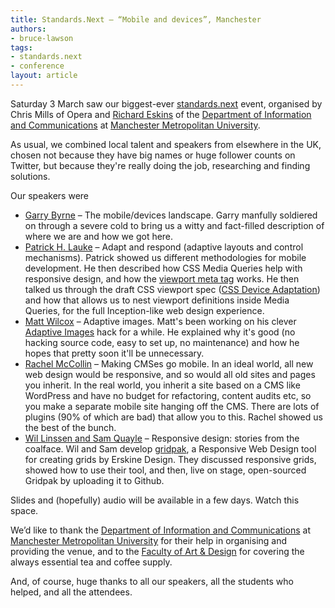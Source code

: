 ```yaml
---
title: Standards.Next — “Mobile and devices”, Manchester
authors:
- bruce-lawson
tags:
- standards.next
- conference
layout: article
---
```

<p>Saturday 3 March saw our biggest-ever <a href="http://www.standards-next.org">standards.next</a> event, organised by Chris Mills of Opera and <a href="http://twitter.com/eskins" target="_blank">Richard Eskins</a> of the <a href="http://www2.hlss.mmu.ac.uk/information-communications/" target="_blank">Department of Information and Communications</a> at  <a href="http://www.mmu.ac.uk/" target="_blank">Manchester Metropolitan University</a>.</p>

<p>As usual, we combined local talent and speakers from elsewhere in the UK, chosen not because they have big names or huge follower counts on Twitter, but because they&#39;re really doing the job, researching and finding solutions.</p>

<p>Our speakers were</p>


<ul>
<li><a href="http://www.simplemindedgeek.com/">Garry Byrne</a> – The mobile/devices landscape. Garry manfully soldiered on through a severe cold to bring us a witty and fact-filled description of where we are and how we got here.</li>
<li><a href="http://www.splintered.co.uk/">Patrick H. Lauke</a> – Adapt and respond (adaptive layouts and control
mechanisms). Patrick showed us different methodologies for mobile development. He then described how CSS Media Queries help with responsive design, and how the <a href="http://dev.opera.com/articles/view/love-your-devices-adaptive-web-design-with-media-queries-viewport-and-more/" target="_blank">viewport meta tag</a> works. He then talked us through the draft CSS viewport spec (<a href="http://dev.w3.org/csswg/css-device-adapt/" target="_blank">CSS Device Adaptation</a>) and how that allows us to nest viewport definitions inside Media Queries, for the full Inception-like web design experience.</li>
<li><a href="http://mattwilcox.net/">Matt Wilcox</a> – Adaptive images. Matt&#39;s been working on his clever <a href="http://adaptive-images.com/" target="_blank">Adaptive Images</a> hack for a while. He explained why it&#39;s good (no hacking source code, easy to set up, no maintenance) and how he hopes that pretty soon it&#39;ll be unnecessary.</li>
<li><a href="http://compass-design.co.uk/">Rachel McCollin</a> – Making CMSes go mobile. In an ideal world, all new web design would be responsive, and so would all old sites and pages you inherit. In the real world, you inherit a site based on a CMS like WordPress and have no budget for refactoring, content audits etc, so you make a separate mobile site hanging off the CMS. There are lots of plugins (90% of which are bad) that allow you to this. Rachel showed us the best of the bunch.</li>
<li><a href="http://erskinedesign.com/">Wil Linssen and Sam Quayle</a> – Responsive design: stories from the coalface. Wil and Sam develop <a href="http://gridpak.com/" target="_blank">gridpak</a>, a Responsive Web Design tool for creating grids by Erskine Design. They discussed responsive grids, showed how to use their tool, and then, live on stage, open-sourced Gridpak by uploading it to Github.</li>
</ul>

<p>Slides and (hopefully) audio will be available in a few days. Watch this space.<p>

<p>We&#8217;d like to thank the <a href="http://www.hlss.mmu.ac.uk/information-communications/">Department of Information and Communications</a> at <a href="http://www.mmu.ac.uk">Manchester Metropolitan University</a> for their help in organising and providing the venue, and to the <a href="http://www.artdes.mmu.ac.uk/">Faculty of Art &amp; Design</a> for covering the always essential tea and coffee supply.</p>


<p>And, of course, huge thanks to all our speakers, all the students who helped, and all the attendees.</p>
</p></p>
